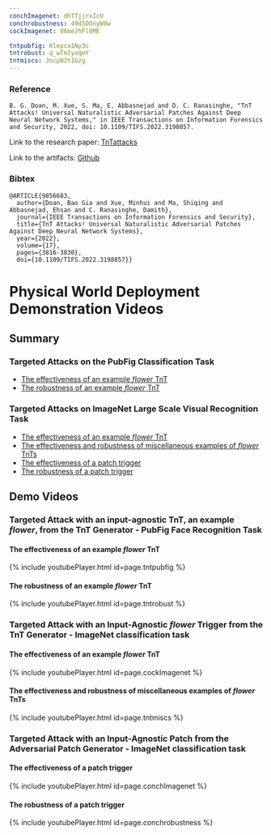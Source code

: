 ```yaml
---
conchImagenet: dhTTjjrxIcU
conchrobustness: 49d5OOnyW8w
cockImagenet: 06meJhFl0ME

tntpubfig: Klepca1Ny3c
tntrobust: q_wTmIyoqmY
tntmiscs: JncpN2t1Gzg
---
```


### Reference
```
B. G. Doan, M. Xue, S. Ma, E. Abbasnejad and D. C. Ranasinghe, "TnT Attacks! Universal Naturalistic Adversarial Patches Against Deep Neural Network Systems," in IEEE Transactions on Information Forensics and Security, 2022, doi: 10.1109/TIFS.2022.3198857.
```

Link to the research paper: [TnTattacks](https://arxiv.org/abs/2111.09999) 

Link to the artifacts: [Github](https://github.com/baogiadoan/TnT)
### Bibtex
```
@ARTICLE{9856683,
  author={Doan, Bao Gia and Xue, Minhui and Ma, Shiqing and Abbasnejad, Ehsan and C. Ranasinghe, Damith},
  journal={IEEE Transactions on Information Forensics and Security}, 
  title={TnT Attacks! Universal Naturalistic Adversarial Patches Against Deep Neural Network Systems}, 
  year={2022},
  volume={17},
  pages={3816-3830},
  doi={10.1109/TIFS.2022.3198857}}
```

# Physical World Deployment Demonstration Videos
## Summary

### Targeted Attacks on the PubFig Classification Task
- [The effectiveness of an example *flower* TnT](#TnTPubFigEffect)
- [The robustness of an example *flower* TnT](#TnTPubFigRobust)

### Targeted Attacks on ImageNet Large Scale Visual Recognition Task
- [The effectiveness of an example *flower* TnT](#TnTImagenetEffect)
- [The effectiveness and robustness of miscellaneous examples of *flower* TnTs](#TnTMiscs)
- [The effectiveness of a patch trigger](#PatchImagenetEffect)
- [The robustness of a patch trigger](#PatchImagenetRobust)

## Demo Videos

### Targeted Attack with an input-agnostic TnT, an example *flower*, from the TnT Generator - PubFig Face Recognition Task

#### The effectiveness of an example *flower* TnT 

<a name="TnTPubFigEffect"></a>

{% include youtubePlayer.html id=page.tntpubfig %}

#### The robustness of an example *flower* TnT 

<a name="TnTPubFigRobust"></a>

{% include youtubePlayer.html id=page.tntrobust %}



### Targeted Attack with an Input-Agnostic *flower* Trigger from the TnT Generator - ImageNet classification task

#### The effectiveness of an example *flower* TnT 
<a name="TnTImagenetEffect"></a>

{% include youtubePlayer.html id=page.cockImagenet %}

#### The effectiveness and robustness of miscellaneous examples of *flower* TnTs 
<a name="TnTMiscs"></a>

{% include youtubePlayer.html id=page.tntmiscs %}


### Targeted Attack with an Input-Agnostic Patch from the Adversarial Patch Generator - ImageNet classification task

#### The effectiveness of a patch trigger
<a name="PatchImagenetEffect"></a>

{% include youtubePlayer.html id=page.conchImagenet %}

#### The robustness of a patch trigger
<a name="PatchImagenetRobust"></a>

{% include youtubePlayer.html id=page.conchrobustness %}

